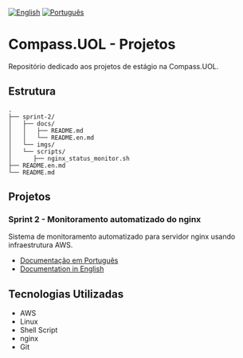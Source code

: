 [![English](https://img.shields.io/badge/English-blue.svg)](README.en.md)
[![Português](https://img.shields.io/badge/Português-green.svg)](README.md)

# Compass.UOL - Projetos

Repositório dedicado aos projetos de estágio na Compass.UOL.

## Estrutura

```
.
├── sprint-2/
│   ├── docs/
│   │   ├── README.md 
│   │   └── README.en.md
│   └── imgs/
│   └── scripts/
│      ├── nginx_status_monitor.sh
├── README.en.md
└── README.md
```

## Projetos

### Sprint 2 - Monitoramento automatizado do nginx
Sistema de monitoramento automatizado para servidor nginx usando infraestrutura AWS.

- [Documentação em Português](./sprint-2/nginx-monitoring/docs/README.md)
- [Documentation in English](./sprint-2/nginx-monitoring/docs/README.en.md)

## Tecnologias Utilizadas

- AWS
- Linux
- Shell Script
- nginx
- Git
